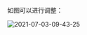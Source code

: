 如图可以进行调整：

![2021-07-03-09-43-25](https://junjie2018sz.oss-cn-shenzhen.aliyuncs.com/images/2021-07-03-09-43-25.png)